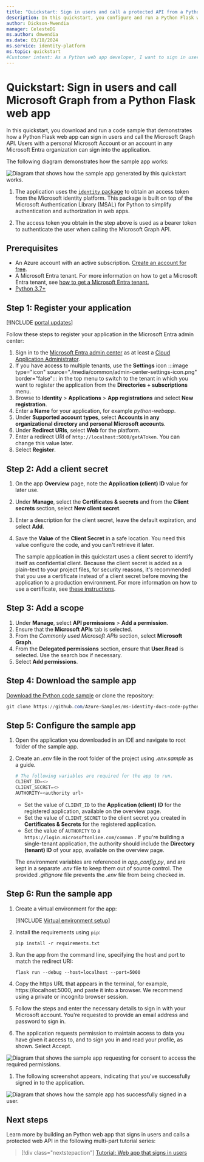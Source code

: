 ```yaml
---
title: "Quickstart: Sign in users and call a protected API from a Python Flask web app"
description: In this quickstart, you configure and run a Python Flask web app that signs in users, gets an access token from the Microsoft identity platform, and calls the Microsoft Graph API.
author: Dickson-Mwendia
manager: CelesteDG
ms.author: dmwendia
ms.date: 03/18/2024
ms.service: identity-platform
ms.topic: quickstart
#Customer intent: As a Python web app developer, I want to sign in users and call the Microsoft Graph API using my application.
---
```


# Quickstart: Sign in users and call Microsoft Graph from a Python Flask web app

In this quickstart, you download and run a code sample that demonstrates how a Python Flask web app can sign in users and call the Microsoft Graph API. Users with a personal Microsoft Account or an account in any Microsoft Entra organization can sign into the application.

The following diagram demonstrates how the sample app works:

![Diagram that shows how the sample app generated by this quickstart works.](media/quickstart-v2-python-webapp/topology.png)

1. The application uses the [`identity` package](https://pypi.org/project/identity/) to obtain an access token from the Microsoft identity platform. This package is built on top of the Microsoft Authentication Library (MSAL) for Python to simplify authentication and authorization in web apps.

1. The access token you obtain in the step above is used as a bearer token to authenticate the user when calling the Microsoft Graph API.

## Prerequisites

- An Azure account with an active subscription. [Create an account for free](https://azure.microsoft.com/free/?WT.mc_id=A261C142F).
- A Microsoft Entra tenant. For more information on how to get a Microsoft Entra tenant, see [how to get a Microsoft Entra tenant.](./quickstart-create-new-tenant.md)
- [Python 3.7+](https://www.python.org/downloads/)

## Step 1: Register your application

[!INCLUDE [portal updates](~/includes/portal-update.md)]

Follow these steps to register your application in the Microsoft Entra admin center:

1. Sign in to the [Microsoft Entra admin center](https://entra.microsoft.com) as at least a [Cloud Application Administrator](~/identity/role-based-access-control/permissions-reference.md#cloud-application-administrator). 
1. If you have access to multiple tenants, use the **Settings** icon :::image type="icon" source="./media/common/admin-center-settings-icon.png" border="false"::: in the top menu to switch to the tenant in which you want to register the application from the **Directories + subscriptions** menu.
1. Browse to **Identity** > **Applications** > **App registrations** and select **New registration**.
1. Enter a **Name** for your application, for example *python-webapp*. 
1. Under **Supported account types**, select **Accounts in any organizational directory and personal Microsoft accounts**.
1. Under **Redirect URIs**, select **Web** for the platform.
1. Enter a redirect URI of `http://localhost:5000/getAToken`. You can change this value later.
1. Select **Register**.

## Step 2: Add a client secret

1. On the app **Overview** page, note the **Application (client) ID** value for later use.
1. Under **Manage**, select the **Certificates & secrets** and from the **Client secrets** section, select **New client secret**.
1. Enter a description for the client secret, leave the default expiration, and select **Add**.
1. Save the **Value** of the **Client Secret** in a safe location. You need this value configure the code, and you can't retrieve it later.

   The sample application in this quickstart uses a client secret to identify itself as confidential client. Because the client secret is added as a plain-text to your project files, for security reasons, it's recommended that you use a certificate instead of a client secret before moving the application to a production environment. For more information on how to use a certificate, see [these instructions](./certificate-credentials.md). 

## Step 3: Add a scope

1. Under **Manage**, select **API permissions** > **Add a permission**.
1. Ensure that the **Microsoft APIs** tab is selected.
1. From the *Commonly used Microsoft APIs* section, select **Microsoft Graph**.
1. From the **Delegated permissions** section, ensure that **User.Read** is selected. Use the search box if necessary.
1. Select **Add permissions**.

## Step 4: Download the sample app

[Download the Python code sample](https://github.com/Azure-Samples/ms-identity-docs-code-python/tree/main/webapp/sign-in-users/flask) or clone the repository:

```powershell
git clone https://github.com/Azure-Samples/ms-identity-docs-code-python/
```

## Step 5: Configure the sample app

1. Open the application you downloaded in an IDE and navigate to root folder of the sample app.

1. Create an *.env* file in the root folder of the project using *.env.sample* as a guide.

    ```python
    # The following variables are required for the app to run.
    CLIENT_ID=<>
    CLIENT_SECRET=<>
    AUTHORITY=<authority url>
    ```

    * Set the value of `CLIENT_ID` to the **Application (client) ID** for the registered application, available on the overview page.
    * Set the value of `CLIENT_SECRET` to the client secret you created in **Certificates & Secrets** for the registered application.
    * Set the value of `AUTHORITY` to a `https://login.microsoftonline.com/common` . If you're building a single-tenant application, the authority should include the **Directory (tenant) ID** of your app, available on the overview page.
    
    The environment variables are referenced in *app_config.py*, and are kept in a separate *.env* file to keep them out of source control. The provided *.gitignore* file prevents the *.env* file from being checked in.


## Step 6: Run the sample app

1. Create a virtual environment for the app:

    [!INCLUDE [Virtual environment setup](~/../azure-docs-pr/articles/app-service/includes/quickstart-python/virtual-environment-setup.md)]

1. Install the requirements using `pip`:

    ```shell
    pip install -r requirements.txt
    ```

1. Run the app from the command line, specifying the host and port to match the redirect URI:

    ```shell
    flask run --debug --host=localhost --port=5000
    ```
1. Copy the https URL that appears in the terminal, for example, https://localhost:5000, and paste it into a browser. We recommend using a private or incognito browser session.

1. Follow the steps and enter the necessary details to sign in with your Microsoft account. You're requested to provide an email address and password to sign in.

1. The application requests permission to maintain access to data you have given it access to, and to sign you in and read your profile, as shown. Select Accept.

![Diagram that shows the sample app requesting for consent to access the required permissions.](media/python-webapp/consent.png)

1. The following screenshot appears, indicating that you've successfully signed in to the application. 

![Diagram that shows how the sample app has successfully signed in a user.](media/python-webapp/signed-in-user.png)

## Next steps

Learn more by building an Python web app that signs in users and calls a protected web API in the following multi-part tutorial series:

> [!div class="nextstepaction"]
> [Tutorial: Web app that signs in users](tutorial-web-app-python-register-app.md)